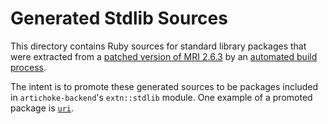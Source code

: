 # Generated Stdlib Sources

This directory contains Ruby sources for standard library packages that were
extracted from a
[patched version of MRI 2.6.3][mri-fork]
by an
[automated build process].

The intent is to promote these generated sources to be packages included in
`artichoke-backend`'s `extn::stdlib` module. One example of a promoted package
is [`uri`](../../uri).

[mri-fork]: https://github.com/artichoke/ruby/tree/artichoke-vendor
[automated build process]: https://github.com/artichoke/artichoke/blob/a5bb7bf7d9fa016d83e2f8ff90b989cf707cd372/artichoke-backend/build.rs#L336-L532
